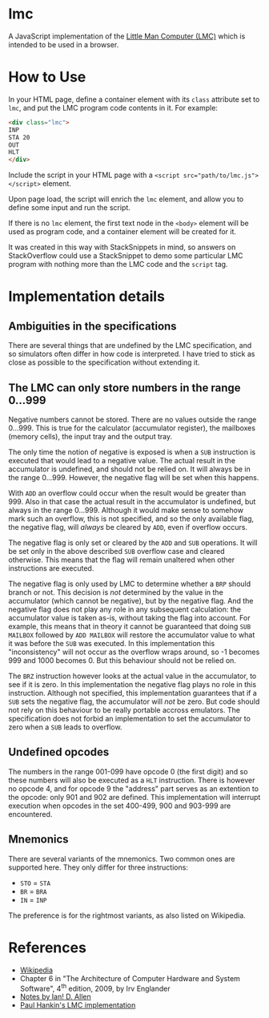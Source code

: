 # lmc

A JavaScript implementation of the [Little Man Computer (LMC)](https://en.wikipedia.org/wiki/Little_man_computer) which is intended to be used in a browser.

# How to Use

In your HTML page, define a container element with its `class` attribute set to `lmc`, and put the LMC program code contents in it. For example:

```html
<div class="lmc">
INP
STA 20
OUT
HLT 
</div>
```

Include the script in your HTML page with a `<script src="path/to/lmc.js"></script>` element.

Upon page load, the script will enrich the `lmc` element, and allow you to define some input and run the script.

If there is no `lmc` element, the first text node in the `<body>` element will be used as program code, and a container element will be created for it.

It was created in this way with StackSnippets in mind, so answers on StackOverflow could use a StackSnippet to demo some particular LMC program with nothing more than the LMC code and the `script` tag.

# Implementation details

## Ambiguities in the specifications

There are several things that are undefined by the LMC specification, and so simulators often differ in how code is interpreted. I have tried to stick as close as possible to the specification without extending it.

## The LMC can only store numbers in the range 0...999

Negative numbers cannot be stored. There are no values outside the range 0...999. This is true for the calculator (accumulator register), the mailboxes (memory cells), the input tray and the output tray.

The only time the notion of negative is exposed is when a `SUB` instruction is executed that would lead to a negative value. The actual result in the accumulator is undefined, and should not be relied on. It will always be in the range 0...999. However, the negative flag will be set when this happens.

With `ADD` an overflow could occur when the result would be greater than 999. Also in that case the actual result in the accumulator is undefined, but always in the range 0...999. 
Although it would make sense to somehow mark such an overflow, this is not specified, and so the only available flag, the negative flag, will *always* be cleared by `ADD`, even if overflow occurs.

The negative flag is only set or cleared by the `ADD` and `SUB` operations. It will be set only in the above described `SUB` overflow case and cleared otherwise. This means that the flag will remain unaltered when other instructions are executed.

The negative flag is only used by LMC to determine whether a `BRP` should branch or not. This decision is *not* determined by the value in the accumulator (which cannot be negative), but by the negative flag. And the negative flag does not play any role in any subsequent calculation: the accumulator value is taken as-is, without taking the flag into account. For example, this means that in theory it cannot be guaranteed that doing `SUB MAILBOX` followed by `ADD MAILBOX` will restore the accumulator value to what it was before the `SUB` was executed. In this implementation this "inconsistency" will not occur as the overflow wraps around, so -1 becomes 999 and 1000 becomes 0. But this behaviour should not be relied on.

The `BRZ` instruction however looks at the actual value in the accumulator, to see if it is zero. In this implementation the negative flag plays no role in this instruction. Although not specified, this implementation guarantees that if a `SUB` sets the negative flag, the accumulator will *not* be zero. But code should not rely on this behaviour to be really portable accross emulators. The specification does not forbid an implementation to set the accumulator to zero when a `SUB` leads to overflow.

## Undefined opcodes

The numbers in the range 001-099 have opcode 0 (the first digit) and so these numbers will also be executed as a `HLT` instruction.
There is however no opcode 4, and for opcode 9 the "address" part serves as an extention to the opcode: only 901 and 902 are defined. This implementation will interrupt execution when opcodes in the set 400-499, 900 and 903-999 are encountered.

## Mnemonics

There are several variants of the mnemonics. Two common ones are supported here. They only differ for three instructions:

* `STO` = `STA`
* `BR` = `BRA`
* `IN` = `INP`

The preference is for the rightmost variants, as also listed on Wikipedia.

# References

* [Wikipedia](https://en.wikipedia.org/wiki/Little_man_computer)
* Chapter 6 in "The Architecture of Computer Hardware and System Software", 4<sup>th</sup> edition, 2009, by Irv Englander
* [Notes by Ian! D. Allen](http://teaching.idallen.com/dat2343/01f/notes/lmc_lights.htm)
* [Paul Hankin's LMC implementation](http://blog.paulhankin.net/lmc/lmc.html)

